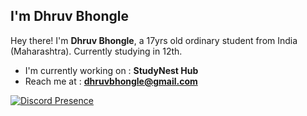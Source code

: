 ## I'm Dhruv Bhongle 
Hey there! I'm **Dhruv Bhongle**, a 17yrs old ordinary student from India (Maharashtra). Currently studying in 12th.

- I'm currently working on : **StudyNest Hub**
- Reach me at : **dhruvbhongle@gmail.com**

[![Discord Presence](https://lanyard.cnrad.dev/api/743815881896886333)](https://discord.com/users/743815881896886333)
